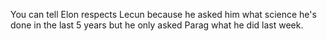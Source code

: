 You can tell Elon respects Lecun because he asked him what science he's done in the last 5 years but he only asked Parag what he did last week.

